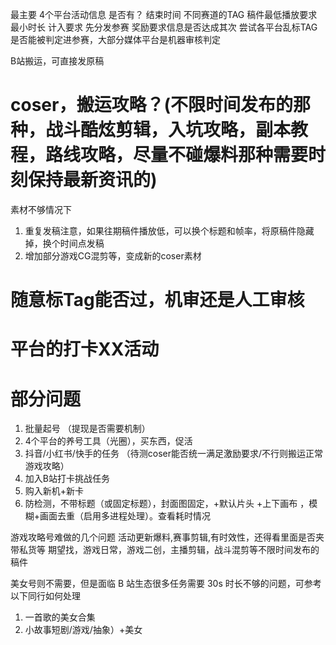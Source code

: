 最主要 4个平台活动信息 是否有？ 结束时间 不同赛道的TAG 稿件最低播放要求 最小时长 计入要求 先分发参赛 奖励要求信息是否达成其次
尝试各平台乱标TAG是否能被判定进参赛，大部分媒体平台是机器审核判定

B站搬运，可直接发原稿

# coser，搬运攻略？(不限时间发布的那种，战斗酷炫剪辑，入坑攻略，副本教程，路线攻略，尽量不碰爆料那种需要时刻保持最新资讯的)

素材不够情况下

1. 重复发稿注意，如果往期稿件播放低，可以换个标题和帧率，将原稿件隐藏掉，换个时间点发稿
2. 增加部分游戏CG混剪等，变成新的coser素材

# 随意标Tag能否过，机审还是人工审核

# 平台的打卡XX活动


# 部分问题

1.  批量起号 （提现是否需要机制）
2.  4个平台的养号工具（光圈），买东西，促活
3.  抖音/小红书/快手的任务 （待测coser能否统一满足激励要求/不行则搬运正常游戏攻略）
4.  加入B站打卡挑战任务
5.  购入新机+新卡
6.  防检测，不带标题（或固定标题），封面图固定，+默认片头 +上下画布 ，模糊+画面去重（启用多进程处理）。查看耗时情况

游戏攻略号难做的几个问题  活动更新爆料,赛事剪辑,有时效性，还得看里面是否夹带私货等     期望找，游戏日常，游戏二创，主播剪辑，战斗混剪等不限时间发布的稿件

美女号则不需要，但是面临 B 站生态很多任务需要 30s 时长不够的问题，可参考以下同行如何处理

1.  一首歌的美女合集
2.  小故事短剧/游戏/抽象）+美女
